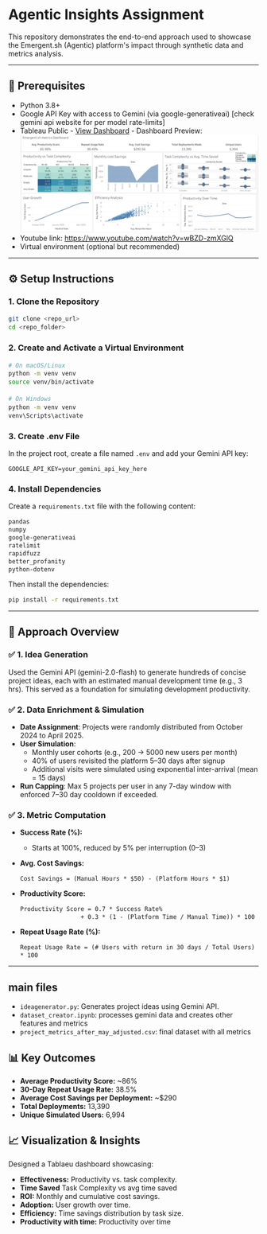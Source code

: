# Agentic Insights Assignment

This repository demonstrates the end-to-end approach used to showcase the Emergent.sh (Agentic) platform's impact through synthetic data and metrics analysis.

---

## 🧰 Prerequisites

- Python 3.8+
- Google API Key with access to Gemini (via google-generativeai)
    [check gemini api website for per model rate-limits]
- Tableau Public
      - [View Dashboard](https://public.tableau.com/views/Book1_17476387685290/Emergent_shmetricsDashboard?:language=en-US&:sid=&:redirect=auth&:display_count=n&:origin=viz_share_link)
      - Dashboard Preview:
        ![Emergent.sh Metrics Dashboard](images/emergent-dashboard.png)
- Youtube link: https://www.youtube.com/watch?v=wBZD-zmXGlQ
- Virtual environment (optional but recommended)

---

## ⚙️ Setup Instructions

### 1. Clone the Repository

```bash
git clone <repo_url>
cd <repo_folder>
```

### 2. Create and Activate a Virtual Environment

```bash
# On macOS/Linux
python -m venv venv
source venv/bin/activate

# On Windows
python -m venv venv
venv\Scripts\activate
```

### 3. Create .env File

In the project root, create a file named `.env` and add your Gemini API key:

```env
GOOGLE_API_KEY=your_gemini_api_key_here
```

### 4. Install Dependencies

Create a `requirements.txt` file with the following content:

```text
pandas
numpy
google-generativeai
ratelimit
rapidfuzz
better_profanity
python-dotenv
```

Then install the dependencies:

```bash
pip install -r requirements.txt
```

---

## 🚀 Approach Overview

### ✅ 1. Idea Generation
Used the Gemini API (gemini-2.0-flash) to generate hundreds of concise project ideas, each with an estimated manual development time (e.g., 3 hrs). This served as a foundation for simulating development productivity.

### ✅ 2. Data Enrichment & Simulation
- **Date Assignment**: Projects were randomly distributed from October 2024 to April 2025.
- **User Simulation**:
  - Monthly user cohorts (e.g., 200 → 5000 new users per month)
  - 40% of users revisited the platform 5–30 days after signup
  - Additional visits were simulated using exponential inter-arrival (mean = 15 days)
- **Run Capping**: Max 5 projects per user in any 7-day window with enforced 7–30 day cooldown if exceeded.

### ✅ 3. Metric Computation
- **Success Rate (%):**
  - Starts at 100%, reduced by 5% per interruption (0–3)

- **Avg. Cost Savings:**
  ```
  Cost Savings = (Manual Hours * $50) - (Platform Hours * $1)
  ```

- **Productivity Score:**
  ```
  Productivity Score = 0.7 * Success Rate%
                   + 0.3 * (1 - (Platform Time / Manual Time)) * 100
  ```

- **Repeat Usage Rate (%):**
  ```
  Repeat Usage Rate = (# Users with return in 30 days / Total Users) * 100
  ```

---
## main files

- `ideagenerator.py`: Generates project ideas using Gemini API.
- `dataset_creator.ipynb`: processes gemini data and creates other features and metrics
- `project_metrics_after_may_adjusted.csv`: final dataset with all metrics

## 📊 Key Outcomes

- **Average Productivity Score:** ~86%
- **30-Day Repeat Usage Rate:** 38.5%
- **Average Cost Savings per Deployment:** ~$290
- **Total Deployments:** 13,390
- **Unique Simulated Users:** 6,994

## 📈 Visualization & Insights

Designed a Tablaeu dashboard showcasing:
- **Effectiveness:** Productivity vs. task complexity.
- **Time Saved** Task Complexity vs avg time saved
- **ROI:** Monthly and cumulative cost savings.
- **Adoption:** User growth over time.
- **Efficiency:** Time savings distribution by task size.
- **Productivity with time:** Productivity over time
